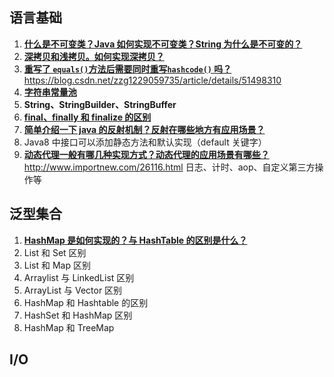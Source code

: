 ## 语言基础
1. **[什么是不可变类？Java 如何实现不可变类？String 为什么是不可变的？](https://www.cnblogs.com/jaylon/p/5721571.html)**
2. **[深拷贝和浅拷贝。如何实现深拷贝？](https://blog.csdn.net/pony_maggie/article/details/52091588)**
3. **[重写了 `equals()`方法后需要同时重写`hashcode()` 吗？](https://blog.csdn.net/u013679744/article/details/57074669/)**
    https://blog.csdn.net/zzg1229059735/article/details/51498310
4. **[字符串常量池](https://segmentfault.com/a/1190000009888357)**
5. **String、StringBuilder、StringBuffer**
6. **[final、finally 和 finalize 的区别](https://blog.csdn.net/cyl101816/article/details/67640843)**
7. **[简单介绍一下 java 的反射机制？反射在哪些地方有应用场景？](https://www.sczyh30.com/posts/Java/java-reflection-1/#)**
8. Java8 中接口可以添加静态方法和默认实现（default 关键字）
9. **[动态代理一般有哪几种实现方式？动态代理的应用场景有哪些？](http://www.cnblogs.com/xiaoluo501395377/p/3383130.html)**
    http://www.importnew.com/26116.html 日志、计时、aop、自定义第三方操作等

## 泛型集合

1. **[HashMap 是如何实现的？与 HashTable 的区别是什么？](https://blog.csdn.net/qq_27093465/article/details/52207135)**
2. List 和 Set 区别
3. List 和 Map 区别
4. Arraylist 与 LinkedList 区别
5. ArrayList 与 Vector 区别
6. HashMap 和 Hashtable 的区别
7. HashSet 和 HashMap 区别
8. HashMap 和 TreeMap



## I/O 